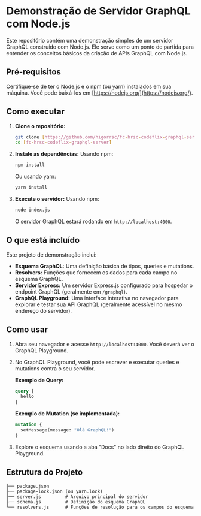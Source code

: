 # Demonstração de Servidor GraphQL com Node.js

Este repositório contém uma demonstração simples de um servidor GraphQL construído com Node.js. Ele serve como um ponto de partida para entender os conceitos básicos da criação de APIs GraphQL com Node.js.

## Pré-requisitos

Certifique-se de ter o Node.js e o npm (ou yarn) instalados em sua máquina. Você pode baixá-los em [https://nodejs.org/](https://nodejs.org/).

## Como executar

1. **Clone o repositório:**

    ```bash
    git clone [https://github.com/higorrsc/fc-hrsc-codeflix-graphql-server]
    cd [fc-hrsc-codeflix-graphql-server]
    ```

2. **Instale as dependências:**
    Usando npm:

    ```bash
    npm install
    ```

    Ou usando yarn:

    ```bash
    yarn install
    ```

3. **Execute o servidor:**
    Usando npm:

    ```bash
    node index.js
    ```

    O servidor GraphQL estará rodando em `http://localhost:4000`.

## O que está incluído

Este projeto de demonstração inclui:

* **Esquema GraphQL:** Uma definição básica de tipos, queries e mutations.
* **Resolvers:** Funções que fornecem os dados para cada campo no esquema GraphQL.
* **Servidor Express:** Um servidor Express.js configurado para hospedar o endpoint GraphQL (geralmente em `/graphql`).
* **GraphQL Playground:** Uma interface interativa no navegador para explorar e testar sua API GraphQL (geralmente acessível no mesmo endereço do servidor).

## Como usar

1. Abra seu navegador e acesse `http://localhost:4000`. Você deverá ver o GraphQL Playground.

2. No GraphQL Playground, você pode escrever e executar queries e mutations contra o seu servidor.

    **Exemplo de Query:**

    ```graphql
    query {
      hello
    }
    ```

    **Exemplo de Mutation (se implementada):**

    ```graphql
    mutation {
      setMessage(message: "Olá GraphQL!")
    }
    ```

3. Explore o esquema usando a aba "Docs" no lado direito do GraphQL Playground.

## Estrutura do Projeto

  ``` text
  ├── package.json
  ├── package-lock.json (ou yarn.lock)
  ├── server.js         # Arquivo principal do servidor
  ├── schema.js         # Definição do esquema GraphQL
  └── resolvers.js      # Funções de resolução para os campos do esquema
  ```
